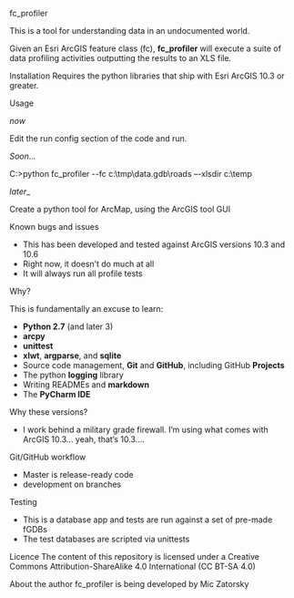 fc_profiler

This is a tool for understanding data in an undocumented world.

Given an Esri ArcGIS feature class (fc), **fc_profiler** will execute a suite of data profiling activities outputting the results to an XLS file.

Installation
Requires the python libraries that ship with Esri ArcGIS 10.3 or greater.

Usage

_now_

Edit the run config section of the code and run.

_Soon…_

C:\>python fc_profiler --fc c:\tmp\data.gdb\roads –-xlsdir c:\temp

_later__

Create a python tool for ArcMap, using the ArcGIS tool GUI

Known bugs and issues
* This has been developed and tested against ArcGIS versions 10.3 and 10.6
* Right now, it doesn’t do much at all
* It will always run all profile tests


Why?

This is fundamentally an excuse to learn:
* **Python 2.7** (and later 3)
* **arcpy**
* **unittest**
* **xlwt**, **argparse**, and **sqlite**
* Source code management, **Git** and **GitHub**, including GitHub **Projects** 
* The python **logging** library
* Writing READMEs and **markdown**
* The **PyCharm IDE**

Why these versions?
* I work behind a military grade firewall. I’m using what comes with ArcGIS 10.3… yeah, that’s 10.3….

Git/GitHub workflow
* Master is release-ready code
* development on branches

Testing
* This is a database app and tests are run against a set of pre-made fGDBs
* The test databases are scripted via unittests

Licence
The content of this repository is licensed under a Creative Commons Attribution-ShareAlike 4.0 International (CC BT-SA 4.0)


About the author
fc_profiler is being developed by Mic Zatorsky


